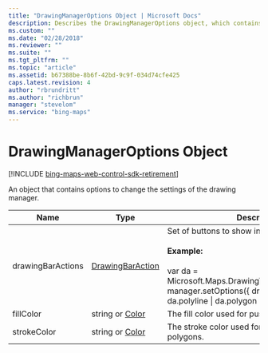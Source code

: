 ```yaml
---
title: "DrawingManagerOptions Object | Microsoft Docs"
description: Describes the DrawingManagerOptions object, which contains options for drawing manager settings, and provides a list of its properties.
ms.custom: ""
ms.date: "02/28/2018"
ms.reviewer: ""
ms.suite: ""
ms.tgt_pltfrm: ""
ms.topic: "article"
ms.assetid: b67388be-8b6f-42bd-9c9f-034d74cfe425
caps.latest.revision: 4
author: "rbrundritt"
ms.author: "richbrun"
manager: "stevelom"
ms.service: "bing-maps"
---
```


# DrawingManagerOptions Object

[!INCLUDE [bing-maps-web-control-sdk-retirement](../../includes/bing-maps-web-control-sdk-retirement.md)]

An object that contains options to change the settings of the drawing manager.

| Name   | Type            | Description                                       |
|--------|-----------------|---------------------------------------------------|
| drawingBarActions | [DrawingBarAction](drawingbaraction-enumeration.md) | Set of buttons to show in the drawing bar.<br/><br/> **Example:**<br/><br/>var da = Microsoft.Maps.DrawingTools.DrawingBarAction;<br/>manager.setOptions({ drawingBarActions: da.polyline &#124; da.polygon &#124; da.erase  }); |
| fillColor   | string or [Color](../../map-control-api/color-class.md) | The fill color used for pushpins and polygons.    |
| strokeColor | string or [Color](../../map-control-api/color-class.md) | The stroke color used for polylines and polygons. |
